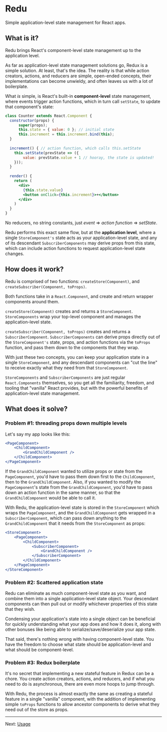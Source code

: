 # Redu

Simple application-level state management for React apps.


## What is it?

Redu brings React's component-level state management up to the application level.

As far as application-level state management solutions go, Redux is a simple solution.  At least, that's the idea.  The reality is that while action creators, actions, and reducers are simple, open-ended concepts, their implementations can become unwieldy, and often leaves us with a lot of boilerplate.

What _is_ simple, is React's built-in **component-level** state management, where events trigger action functions, which in turn call `setState`, to update that component's state:
```jsx harmony
class Counter extends React.Component {
  constructor(props) {
      super(props);
      this.state = { value: 0 }; // initial state
      this.increment = this.increment.bind(this);
  }
  
  increment() { // action function, which calls this.setState
    this.setState(prevState => ({
        value: prevState.value + 1 // hooray, the state is updated!
    }));       
  }
  
  render() {
    return (
      <div>
        {this.state.value}
        <button onClick={this.increment}>+</button>
      </div>
    )
  }
}
```

No reducers, no string constants, just _event_ => _action function_ => _setState_.

Redu performs this exact same flow, but at the **application level**, where a single `StoreComponent's` state acts as your application-level state, and any of its descendant `SubscriberComponents` may derive props from this state, which can include action functions to request application-level state changes.


## How does it work?

Redu is comprised of two functions: `createStore(Component)`, and `createSubscriber(Component, toProps)`.

Both functions take in a `React.Component`, and create and return wrapper components around them.

`createStore(Component)` creates and returns a `StoreComponent`. `StoreComponents` wrap your top-level component and manages the application-level state.

`createSubscriber(Component, toProps)` creates and returns a `SubscriberComponent`. `SubscriberComponents` can derive props directly out of the `StoreComponent's` state, props, and action functions via the `toProps` function, and pass them down to the components that they wrap.

With just these two concepts, you can keep your application state in a single `StoreComponent`, and any descendant components can "cut the line" to receive exactly what they need from that `StoreComponent`.

`StoreComponents` and `SubscriberComponents` are just regular `React.Components` themselves, so you get all the familiarity, freedom, and tooling that "vanilla" React provides, but with the powerful benefits of application-level state management.


## What does it solve?

### Problem #1: threading props down multiple levels

Let's say my app looks like this:
```jsx harmony
<PageComponent>
    <ChildComponent>
        <GrandChildComponent />
    </ChildComponent>
</PageComponent>
```
If the `GrandChildComponent` wanted to utilize props or state from the `PageComponent`, you'd have to pass them down first to the `ChildComponent`, then to the `GrandChildComponent`. Also, if you wanted to modify the `PageComponent`'s state from the `GrandChildComponent`, you'd have to pass down an action function in the same manner, so that the `GrandChildComponent` would be able to call it.

With Redu, the application-level state is stored in the `StoreComponent` which wraps the `PageComponent`, and the 
`GrandChildComponent` gets wrapped in a `SubscriberComponent`, which can pass down anything to the `GrandChildComponent` that it needs from the `StoreComponent` as props:
```jsx harmony
<StoreComponent>
    <PageComponent>
        <ChildComponent>
            <SubscriberComponent>
                <GrandChildComponent />
            </SubscriberComponent>
        </ChildComponent>
    </PageComponent>
</StoreComponent>
```


### Problem #2: Scattered application state

Redu can eliminate as much component-level state as you want, and combine them into a single application-level state object. Your descendant components can then pull out or modify whichever properties of this state that they wish. 

Condensing your application's state into a single object can be beneficial for quickly understanding what your app
does and how it does it, along with other bonuses like being able to serialize/save/deserialize your app state.
 
That said, there's nothing wrong with having component-level state. You have the freedom to choose what state should be application-level and what should be component-level.


### Problem #3: Redux boilerplate

It's no secret that implementing a new stateful feature in Redux can be a chore. You create action creators, actions, and reducers, and if what you need to do is asynchronous, there are even more hoops to jump through.

With Redu, the process is almost exactly the same as creating a stateful feature in a single "vanilla" component, with the addition of implementing simple `toProps` functions to allow ancestor components to derive what they need out of the store as props.

---
Next: [Usage](https://github.com/shaunpersad/redu/wiki)